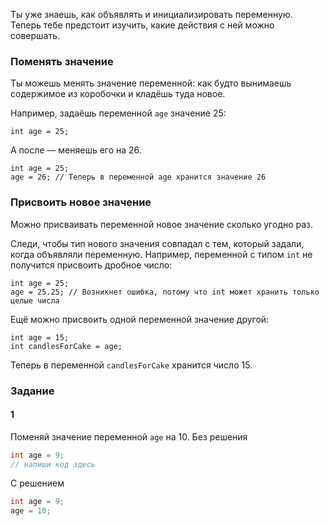 Ты уже знаешь, как объявлять и инициализировать переменную. Теперь тебе предстоит изучить, какие действия с ней можно совершать.

### Поменять значение

Ты можешь менять значение переменной: как будто вынимаешь содержимое из коробочки и кладёшь туда новое.

Например, задаёшь переменной `age` значение 25:


```
int age = 25; 
```

А после — меняешь его на 26.


```
int age = 25;
age = 26; // Теперь в переменной age хранится значение 26 
```

### Присвоить новое значение

Можно присваивать переменной новое значение сколько угодно раз.

Следи, чтобы тип нового значения совпадал с тем, который задали, когда объявляли переменную. Например, переменной с типом `int` не получится присвоить дробное число:


```
int age = 25;
age = 25.25; // Возникнет ошибка, потому что int может хранить только целые числа 
```

Ещё можно присвоить одной переменной значение другой:


```
int age = 15;
int candlesForCake = age; 
```

Теперь в переменной `candlesForCake` хранится число 15.

### Задание
#### 1

Поменяй значение переменной `age` на 10.
Без решения
```Java
int age = 9;
// напиши код здесь
```

С решением
```Java
int age = 9;
age = 10;
```